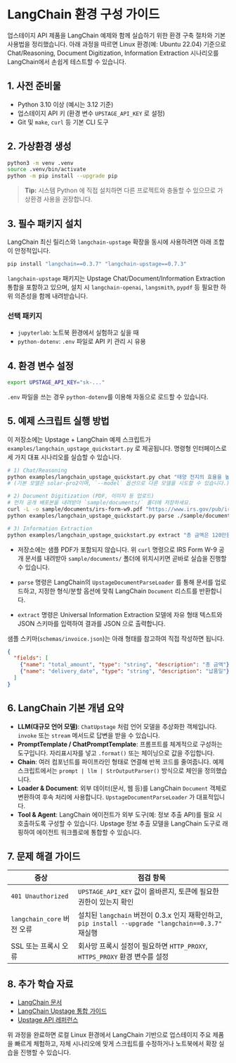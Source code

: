 # LangChain 환경 구성 가이드

업스테이지 API 제품을 LangChain 예제와 함께 실습하기 위한 환경 구축 절차와 기본 사용법을 정리했습니다. 아래 과정을 따르면 Linux 환경(예: Ubuntu 22.04) 기준으로 Chat/Reasoning, Document Digitization, Information Extraction 시나리오를 LangChain에서 손쉽게 테스트할 수 있습니다.

## 1. 사전 준비물
- Python 3.10 이상 (예시는 3.12 기준)
- 업스테이지 API 키 (환경 변수 `UPSTAGE_API_KEY` 로 설정)
- Git 및 `make`, `curl` 등 기본 CLI 도구

## 2. 가상환경 생성
```bash
python3 -m venv .venv
source .venv/bin/activate
python -m pip install --upgrade pip
```

> **Tip:** 시스템 Python 에 직접 설치하면 다른 프로젝트와 충돌할 수 있으므로 가상환경 사용을 권장합니다.

## 3. 필수 패키지 설치
LangChain 최신 릴리스와 `langchain-upstage` 확장을 동시에 사용하려면 아래 조합이 안정적입니다.

```bash
pip install "langchain==0.3.7" "langchain-upstage==0.7.3"
```

`langchain-upstage` 패키지는 Upstage Chat/Document/Information Extraction 통합을 포함하고 있으며, 설치 시 `langchain-openai`, `langsmith`, `pypdf` 등 필요한 하위 의존성을 함께 내려받습니다.

### 선택 패키지
- `jupyterlab`: 노트북 환경에서 실험하고 싶을 때
- `python-dotenv`: `.env` 파일로 API 키 관리 시 유용

## 4. 환경 변수 설정
```bash
export UPSTAGE_API_KEY="sk-..."
```

`.env` 파일을 쓰는 경우 `python-dotenv`를 이용해 자동으로 로드할 수 있습니다.

## 5. 예제 스크립트 실행 방법
이 저장소에는 Upstage + LangChain 예제 스크립트가 `examples/langchain_upstage_quickstart.py` 로 제공됩니다. 명령형 인터페이스로 세 가지 대표 시나리오를 실습할 수 있습니다.

```bash
# 1) Chat/Reasoning
python examples/langchain_upstage_quickstart.py chat "태양 전지의 효율을 높이는 방법을 설명해 줘"
# (기본 모델은 solar-pro2이며, `--model` 옵션으로 다른 모델을 시도할 수 있습니다.)

# 2) Document Digitization (PDF, 이미지 등 업로드)
# 먼저 공개 배포본을 내려받아 `sample/documents/` 폴더에 저장하세요.
curl -L -o sample/documents/irs-form-w9.pdf "https://www.irs.gov/pub/irs-pdf/fw9.pdf"
python examples/langchain_upstage_quickstart.py parse ./sample/documents/irs-form-w9.pdf --split page --format markdown

# 3) Information Extraction
python examples/langchain_upstage_quickstart.py extract "총 금액은 120만원이고 납품일은 2024-12-01 입니다." --schema ./schemas/invoice.json
```
- 저장소에는 샘플 PDF가 포함되지 않습니다. 위 `curl` 명령으로 IRS Form W-9 공개 문서를 내려받아 `sample/documents/` 폴더에 위치시키면 곧바로 실습을 진행할 수 있습니다.

- `parse` 명령은 LangChain의 `UpstageDocumentParseLoader` 를 통해 문서를 업로드하고, 지정한 형식/분할 옵션에 맞춰 LangChain `Document` 리스트를 반환합니다.
- `extract` 명령은 Universal Information Extraction 모델에 자유 형태 텍스트와 JSON 스키마를 입력하여 결과를 JSON 으로 출력합니다.

샘플 스키마(`schemas/invoice.json`)는 아래 형태를 참고하여 직접 작성하면 됩니다.

```json
{
  "fields": [
    {"name": "total_amount", "type": "string", "description": "총 금액"},
    {"name": "delivery_date", "type": "string", "description": "납품일"}
  ]
}
```

## 6. LangChain 기본 개념 요약
- **LLM(대규모 언어 모델)**: `ChatUpstage` 처럼 언어 모델을 추상화한 객체입니다. `invoke` 또는 `stream` 메서드로 답변을 받을 수 있습니다.
- **PromptTemplate / ChatPromptTemplate**: 프롬프트를 체계적으로 구성하는 도구입니다. 자리표시자를 넣고 `.format()` 또는 체이닝으로 값을 주입합니다.
- **Chain**: 여러 컴포넌트를 파이프라인 형태로 연결해 반복 코드를 줄여줍니다. 예제 스크립트에서는 `prompt | llm | StrOutputParser()` 방식으로 체인을 정의했습니다.
- **Loader & Document**: 외부 데이터(문서, 웹 등)를 LangChain `Document` 객체로 변환하여 후속 처리에 사용합니다. `UpstageDocumentParseLoader` 가 대표적입니다.
- **Tool & Agent**: LangChain 에이전트가 외부 도구(예: 정보 추출 API)를 필요 시 호출하도록 구성할 수 있습니다. Upstage 정보 추출 모델을 LangChain 도구로 래핑하여 에이전트 워크플로에 통합할 수 있습니다.

## 7. 문제 해결 가이드
| 증상 | 점검 항목 |
| --- | --- |
| `401 Unauthorized` | `UPSTAGE_API_KEY` 값이 올바른지, 토큰에 필요한 권한이 있는지 확인 |
| `langchain_core` 버전 오류 | 설치된 `langchain` 버전이 0.3.x 인지 재확인하고, `pip install --upgrade "langchain==0.3.7"` 재실행 |
| SSL 또는 프록시 오류 | 회사망 프록시 설정이 필요하면 `HTTP_PROXY`, `HTTPS_PROXY` 환경 변수를 설정 |

## 8. 추가 학습 자료
- [LangChain 문서](https://python.langchain.com/docs/get_started/introduction)
- [LangChain Upstage 통합 가이드](https://pypi.org/project/langchain-upstage/)
- [Upstage API 레퍼런스](https://console.upstage.ai/docs/getting-started)

위 과정을 완료하면 로컬 Linux 환경에서 LangChain 기반으로 업스테이지 주요 제품을 빠르게 체험하고, 자체 시나리오에 맞게 스크립트를 수정하거나 노트북에서 확장 실습을 진행할 수 있습니다.
